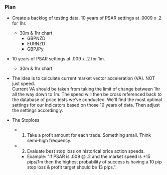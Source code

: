 ### Plan
  * Create a backlog of testing data.  10 years of PSAR settings at .0009 x .2 for 1hr.
    - 30m & 1hr chart
      * GBPNZD
      * EURNZD
      * GBPJPy
  * 10 years of PSAR settings at .009 x .2 for 1m.
    - 30m & 1hr chart

  * The idea is to calculate current market vector acceleration (VA).  NOT just speed.  
  Current VA should be taken from taking the limit of change between 1hr all the way down to 1m.
  The speed will then be cross referenced back to the database of price tests we've conducted.
  We'll find the most optimal settings for our indicators based on those 10 years of data.
  Then adjust the settings accordingly.

  * The Stoploss
    - 1) Take a profit amount for each trade. Something small.  Think semi-high frequency.
    - 2) Evaluate best stop loss on historical price action speeds.
      * Example: "If PSAR is .009 @ .2 and the market speed is +15 pips/1m then the highest probability of success is having a 10 pip stop loss & profit target should be 13 pips.".
